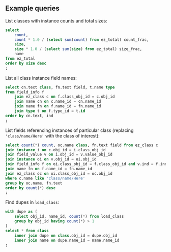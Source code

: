## Example queries

List classes with instance counts and total sizes:

```sql
select
    count,
    count * 1.0 / (select sum(count) from ez_total) count_frac,
    size,
    size * 1.0 / (select sum(size) from ez_total) size_frac,
    name
from ez_total
order by size desc
;
```

List all class instance field names:

```sql
select cn.text class, fn.text field, t.name type
from field_info f
    join ez_class c on f.class_obj_id = c.obj_id
    join name cn on c.name_id = cn.name_id
    join name fn on f.name_id = fn.name_id
    join type t on f.type_id = t.id
order by cn.text, ind
;
```

List fields referencing instances of particular class (replacing
`'class/name/Here'` with the class of interest):

```sql
select count(*) count, oc.name class, fn.text field from ez_class c
join instance i on c.obj_id = i.class_obj_id
join field_value v on i.obj_id = v.value_obj_id
join instance oi on v.obj_id = oi.obj_id
join field_info f on oi.class_obj_id = f.class_obj_id and v.ind = f.ind
join name fn on f.name_id = fn.name_id
join ez_class oc on oi.class_obj_id = oc.obj_id
where c.name like 'class/name/Here'
group by oc.name, fn.text
order by count(*) desc
;
```

Find dupes in `load_class`:

```sql
with dupe as (
    select obj_id, name_id, count(*) from load_class
    group by obj_id having count(*) > 1
)
select * from class
    inner join dupe on class.obj_id = dupe.obj_id
    inner join name on dupe.name_id = name.name_id
;
```
